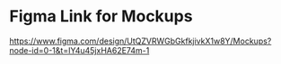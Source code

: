# Figma Link for Mockups 
https://www.figma.com/design/UtQZVRWGbGkfkjivkX1w8Y/Mockups?node-id=0-1&t=IY4u45jxHA62E74m-1

